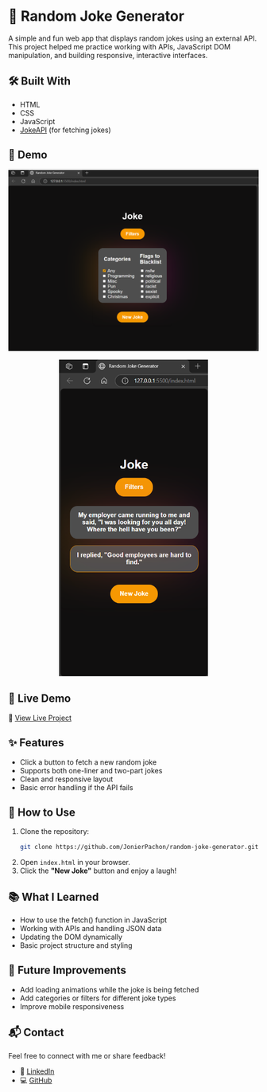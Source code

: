 # 🤣 Random Joke Generator

A simple and fun web app that displays random jokes using an external API. This project helped me practice working with APIs, JavaScript DOM manipulation, and building responsive, interactive interfaces.

## 🛠️ Built With

- HTML
- CSS
- JavaScript
- [JokeAPI](https://v2.jokeapi.dev/) (for fetching jokes)

## 📸 Demo

<p align="center"><img src="https://github.com/JonierPachon/Random-Joke-Generator/blob/main/Pc%20Screen.png" alt="My Image" width="700" height="auto" ></p>
<p align="center"><img src="https://github.com/JonierPachon/Random-Joke-Generator/blob/main/Phone-Screen.png" alt="My Image" width="300" height="auto"></p>

## 🚀 Live Demo

🔗 [View Live Project](https://bejewelled-tanuki-22670a.netlify.app/)

## ✨ Features

- Click a button to fetch a new random joke
- Supports both one-liner and two-part jokes
- Clean and responsive layout
- Basic error handling if the API fails

## 📂 How to Use

1. Clone the repository:
   ```bash
   git clone https://github.com/JonierPachon/random-joke-generator.git
2. Open ```index.html``` in your browser.
3. Click the **"New Joke"** button and enjoy a laugh!

## 📚 What I Learned

- How to use the fetch() function in JavaScript
- Working with APIs and handling JSON data
- Updating the DOM dynamically
- Basic project structure and styling

## 🎯 Future Improvements
- Add loading animations while the joke is being fetched
- Add categories or filters for different joke types
- Improve mobile responsiveness

## 📬 Contact
Feel free to connect with me or share feedback!
- 💼 [LinkedIn](https://www.linkedin.com/in/jonier-elian-pachon-delgado-8211841ba/)
- 💻 [GitHub](https://github.com/JonierPachon)

